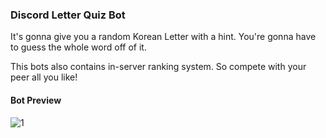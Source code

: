 ### Discord Letter Quiz Bot

It's gonna give you a random Korean Letter with a hint. You're gonna have to guess the whole word off of it.

This bots also contains in-server ranking system. So compete with your peer all you like!


#### Bot Preview

![1](https://i.imgur.com/zSMraG7.png)

